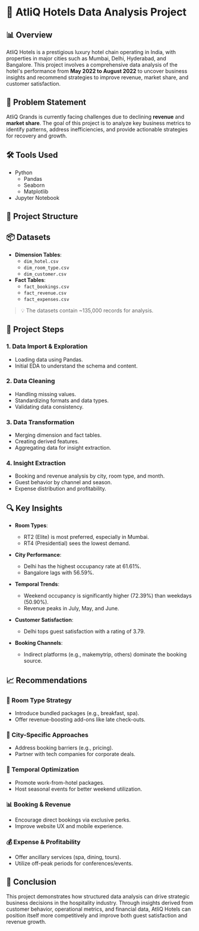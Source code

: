 # 🏨 AtliQ Hotels Data Analysis Project

## 📊 Overview

AtliQ Hotels is a prestigious luxury hotel chain operating in India, with properties in major cities such as Mumbai, Delhi, Hyderabad, and Bangalore. This project involves a comprehensive data analysis of the hotel's performance from **May 2022 to August 2022** to uncover business insights and recommend strategies to improve revenue, market share, and customer satisfaction.

## 🚩 Problem Statement

AtliQ Grands is currently facing challenges due to declining **revenue** and **market share**. The goal of this project is to analyze key business metrics to identify patterns, address inefficiencies, and provide actionable strategies for recovery and growth.

## 🛠 Tools Used

- Python
  - Pandas
  - Seaborn
  - Matplotlib
- Jupyter Notebook

## 📁 Project Structure


## 📦 Datasets

- **Dimension Tables**:
  - `dim_hotel.csv`
  - `dim_room_type.csv`
  - `dim_customer.csv`
- **Fact Tables**:
  - `fact_bookings.csv`
  - `fact_revenue.csv`
  - `fact_expenses.csv`

> 💡 The datasets contain ~135,000 records for analysis.

## 📌 Project Steps

### 1. Data Import & Exploration
- Loading data using Pandas.
- Initial EDA to understand the schema and content.

### 2. Data Cleaning
- Handling missing values.
- Standardizing formats and data types.
- Validating data consistency.

### 3. Data Transformation
- Merging dimension and fact tables.
- Creating derived features.
- Aggregating data for insight extraction.

### 4. Insight Extraction
- Booking and revenue analysis by city, room type, and month.
- Guest behavior by channel and season.
- Expense distribution and profitability.

## 🔍 Key Insights

- **Room Types**:
  - RT2 (Elite) is most preferred, especially in Mumbai.
  - RT4 (Presidential) sees the lowest demand.
  
- **City Performance**:
  - Delhi has the highest occupancy rate at 61.61%.
  - Bangalore lags with 56.59%.

- **Temporal Trends**:
  - Weekend occupancy is significantly higher (72.39%) than weekdays (50.90%).
  - Revenue peaks in July, May, and June.

- **Customer Satisfaction**:
  - Delhi tops guest satisfaction with a rating of 3.79.

- **Booking Channels**:
  - Indirect platforms (e.g., makemytrip, others) dominate the booking source.

## 📈 Recommendations

### 🏨 Room Type Strategy
- Introduce bundled packages (e.g., breakfast, spa).
- Offer revenue-boosting add-ons like late check-outs.

### 📍 City-Specific Approaches
- Address booking barriers (e.g., pricing).
- Partner with tech companies for corporate deals.

### 📅 Temporal Optimization
- Promote work-from-hotel packages.
- Host seasonal events for better weekend utilization.

### 📊 Booking & Revenue
- Encourage direct bookings via exclusive perks.
- Improve website UX and mobile experience.

### 💰 Expense & Profitability
- Offer ancillary services (spa, dining, tours).
- Utilize off-peak periods for conferences/events.

## 🏁 Conclusion

This project demonstrates how structured data analysis can drive strategic business decisions in the hospitality industry. Through insights derived from customer behavior, operational metrics, and financial data, AtliQ Hotels can position itself more competitively and improve both guest satisfaction and revenue growth.


